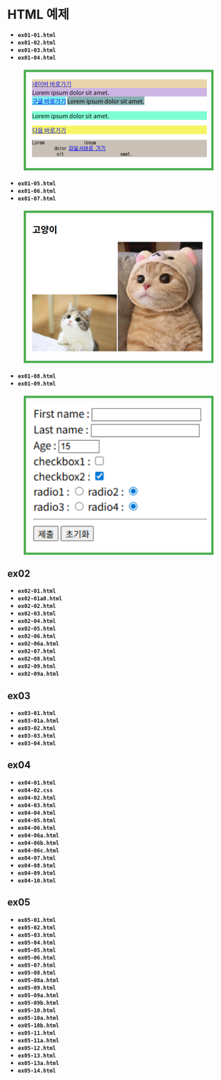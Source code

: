 # HTML 예제

* **`ex01-01.html`**
* **`ex01-02.html`**
* **`ex01-03.html`**
* **`ex01-04.html`**

<div style="border: 5px solid #4CAF50; padding: 10px; width: fit-content; margin: 20px auto; text-align: center;">
  <img src="./image/ex01-04.png" alt="사진" width="400"/>
</div>

* **`ex01-05.html`**
* **`ex01-06.html`**
* **`ex01-07.html`**

<div style="border: 5px solid #4CAF50; padding: 10px; width: fit-content; margin: 20px auto; text-align: center;">
  <img src="./image/ex01-07.png" alt="사진" width="400"/>
</div>

* **`ex01-08.html`**
* **`ex01-09.html`**

<div style="border: 5px solid #4CAF50; padding: 10px; width: fit-content; margin: 20px auto; text-align: center;">
  <img src="./image/ex01-09.png" alt="사진" width="400"/>
</div>



## ex02

* **`ex02-01.html`**
* **`ex02-01a0.html`**
* **`ex02-02.html`**
* **`ex02-03.html`**
* **`ex02-04.html`**
* **`ex02-05.html`**
* **`ex02-06.html`**
* **`ex02-06a.html`**
* **`ex02-07.html`**
* **`ex02-08.html`**
* **`ex02-09.html`**
* **`ex02-09a.html`**

## ex03

* **`ex03-01.html`**
* **`ex03-01a.html`**
* **`ex03-02.html`**
* **`ex03-03.html`**
* **`ex03-04.html`**

## ex04

* **`ex04-01.html`**
* **`ex04-02.css`**
* **`ex04-02.html`**
* **`ex04-03.html`**
* **`ex04-04.html`**
* **`ex04-05.html`**
* **`ex04-06.html`**
* **`ex04-06a.html`**
* **`ex04-06b.html`**
* **`ex04-06c.html`**
* **`ex04-07.html`**
* **`ex04-08.html`**
* **`ex04-09.html`**
* **`ex04-10.html`**

## ex05

* **`ex05-01.html`**
* **`ex05-02.html`**
* **`ex05-03.html`**
* **`ex05-04.html`**
* **`ex05-05.html`**
* **`ex05-06.html`**
* **`ex05-07.html`**
* **`ex05-08.html`**
* **`ex05-08a.html`**
* **`ex05-09.html`**
* **`ex05-09a.html`**
* **`ex05-09b.html`**
* **`ex05-10.html`**
* **`ex05-10a.html`**
* **`ex05-10b.html`**
* **`ex05-11.html`**
* **`ex05-11a.html`**
* **`ex05-12.html`**
* **`ex05-13.html`**
* **`ex05-13a.html`**
* **`ex05-14.html`**


